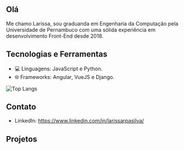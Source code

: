 ## Olá
Me chamo Larissa, sou graduanda em Engenharia da Computação pela Universidade de Pernambuco com uma sólida experiência em desenvolvimento Front-End desde 2018.

## Tecnologias e Ferramentas
- 💻 Linguagens: JavaScript e Python.
- 🌐 Frameworks: Angular, VueJS e Django.

![Top Langs](https://github-readme-stats.vercel.app/api/top-langs/?username=larissarsilva&layout=compact)

## Contato
- LinkedIn: https://www.linkedin.com/in/larissarpasilva/

## Projetos

  

